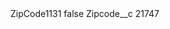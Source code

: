 <?xml version="1.0" encoding="UTF-8"?>
<CustomMetadata xmlns="http://soap.sforce.com/2006/04/metadata" xmlns:xsi="http://www.w3.org/2001/XMLSchema-instance" xmlns:xsd="http://www.w3.org/2001/XMLSchema">
    <label>ZipCode1131</label>
    <protected>false</protected>
    <values>
        <field>Zipcode__c</field>
        <value xsi:type="xsd:string">21747</value>
    </values>
</CustomMetadata>
